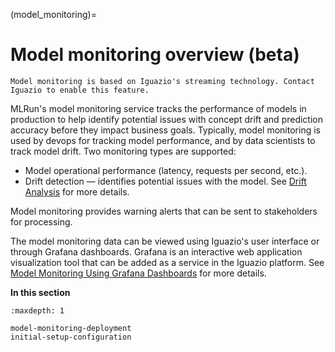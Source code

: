 (model_monitoring)=

# Model monitoring overview (beta)

```{note}
Model monitoring is based on Iguazio's streaming technology. Contact Iguazio to enable this feature.
```

MLRun's model monitoring service tracks the performance of models in production to help identify
potential issues with concept drift and prediction accuracy before they impact business goals.
Typically, model monitoring is used by devops for tracking model performance, and by data scientists to track model drift.
Two monitoring types are supported:
- Model operational performance (latency, requests per second, etc.).
- Drift detection &mdash; identifies potential issues with the model. See [Drift Analysis](./model-monitoring-deployment.html#drift-analysis) for more details.

Model monitoring provides warning alerts that can be sent to stakeholders for processing.

The model monitoring data can be viewed using Iguazio's user interface or through Grafana dashboards. Grafana is an interactive web 
application visualization tool that can be added as a service in the Iguazio platform. See [Model Monitoring Using Grafana Dashboards](./model-monitoring-deployment.html#model-monitoring-using-grafana-dashboards) for more details.

**In this section**
  
```{toctree}
:maxdepth: 1

model-monitoring-deployment
initial-setup-configuration
```